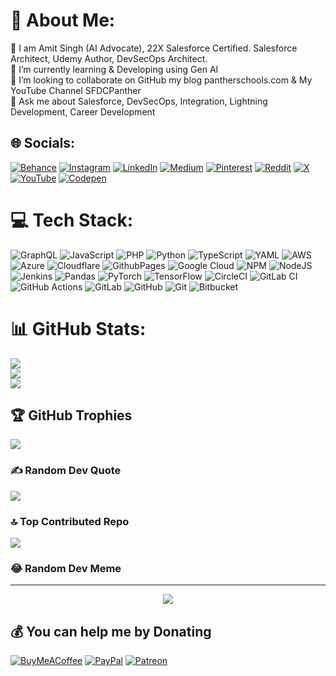 # 💫 About Me:
🔭 I am Amit Singh (AI Advocate), 22X Salesforce Certified. Salesforce  Architect, Udemy Author, DevSecOps Architect.<br>🌱 I’m currently learning & Developing using Gen AI<br>👯 I’m looking to collaborate on GitHub my blog pantherschools.com & My YouTube Channel SFDCPanther<br>💬 Ask me about Salesforce, DevSecOps, Integration, Lightning Development, Career Development


## 🌐 Socials:
[![Behance](https://img.shields.io/badge/Behance-1769ff?logo=behance&logoColor=white)](https://behance.net/pantherschools) [![Instagram](https://img.shields.io/badge/Instagram-%23E4405F.svg?logo=Instagram&logoColor=white)](https://instagram.com/amitsingh.ai) [![LinkedIn](https://img.shields.io/badge/LinkedIn-%230077B5.svg?logo=linkedin&logoColor=white)](https://linkedin.com/in/cloudyamit) [![Medium](https://img.shields.io/badge/Medium-12100E?logo=medium&logoColor=white)](https://medium.com/@cloudyamit) [![Pinterest](https://img.shields.io/badge/Pinterest-%23E60023.svg?logo=Pinterest&logoColor=white)](https://pinterest.com/panthersschools) [![Reddit](https://img.shields.io/badge/Reddit-%23FF4500.svg?logo=Reddit&logoColor=white)](https://reddit.com/user/cloudyamit) [![X](https://img.shields.io/badge/X-black.svg?logo=X&logoColor=white)](https://x.com/cloudyamit) [![YouTube](https://img.shields.io/badge/YouTube-%23FF0000.svg?logo=YouTube&logoColor=white)](https://youtube.com/@pantherschools) [![Codepen](https://img.shields.io/badge/Codepen-000000?style=for-the-badge&logo=codepen&logoColor=white)](https://codepen.io/pantherschools) 

# 💻 Tech Stack:
![GraphQL](https://img.shields.io/badge/-GraphQL-E10098?style=for-the-badge&logo=graphql&logoColor=white) ![JavaScript](https://img.shields.io/badge/javascript-%23323330.svg?style=for-the-badge&logo=javascript&logoColor=%23F7DF1E) ![PHP](https://img.shields.io/badge/php-%23777BB4.svg?style=for-the-badge&logo=php&logoColor=white) ![Python](https://img.shields.io/badge/python-3670A0?style=for-the-badge&logo=python&logoColor=ffdd54) ![TypeScript](https://img.shields.io/badge/typescript-%23007ACC.svg?style=for-the-badge&logo=typescript&logoColor=white) ![YAML](https://img.shields.io/badge/yaml-%23ffffff.svg?style=for-the-badge&logo=yaml&logoColor=151515) ![AWS](https://img.shields.io/badge/AWS-%23FF9900.svg?style=for-the-badge&logo=amazon-aws&logoColor=white) ![Azure](https://img.shields.io/badge/azure-%230072C6.svg?style=for-the-badge&logo=microsoftazure&logoColor=white) ![Cloudflare](https://img.shields.io/badge/Cloudflare-F38020?style=for-the-badge&logo=Cloudflare&logoColor=white) ![GithubPages](https://img.shields.io/badge/github%20pages-121013?style=for-the-badge&logo=github&logoColor=white) ![Google Cloud](https://img.shields.io/badge/GoogleCloud-%234285F4.svg?style=for-the-badge&logo=google-cloud&logoColor=white) ![NPM](https://img.shields.io/badge/NPM-%23CB3837.svg?style=for-the-badge&logo=npm&logoColor=white) ![NodeJS](https://img.shields.io/badge/node.js-6DA55F?style=for-the-badge&logo=node.js&logoColor=white) ![Jenkins](https://img.shields.io/badge/jenkins-%232C5263.svg?style=for-the-badge&logo=jenkins&logoColor=white) ![Pandas](https://img.shields.io/badge/pandas-%23150458.svg?style=for-the-badge&logo=pandas&logoColor=white) ![PyTorch](https://img.shields.io/badge/PyTorch-%23EE4C2C.svg?style=for-the-badge&logo=PyTorch&logoColor=white) ![TensorFlow](https://img.shields.io/badge/TensorFlow-%23FF6F00.svg?style=for-the-badge&logo=TensorFlow&logoColor=white) ![CircleCI](https://img.shields.io/badge/circleci-%23161616.svg?style=for-the-badge&logo=circleci&logoColor=white) ![GitLab CI](https://img.shields.io/badge/gitlab%20CI-%23181717.svg?style=for-the-badge&logo=gitlab&logoColor=white) ![GitHub Actions](https://img.shields.io/badge/github%20actions-%232671E5.svg?style=for-the-badge&logo=githubactions&logoColor=white) ![GitLab](https://img.shields.io/badge/gitlab-%23181717.svg?style=for-the-badge&logo=gitlab&logoColor=white) ![GitHub](https://img.shields.io/badge/github-%23121011.svg?style=for-the-badge&logo=github&logoColor=white) ![Git](https://img.shields.io/badge/git-%23F05033.svg?style=for-the-badge&logo=git&logoColor=white) ![Bitbucket](https://img.shields.io/badge/bitbucket-%230047B3.svg?style=for-the-badge&logo=bitbucket&logoColor=white)
# 📊 GitHub Stats:
![](https://github-readme-stats.vercel.app/api?username=amitastreait&theme=dark&hide_border=false&include_all_commits=true&count_private=false)<br/>
![](https://github-readme-streak-stats.herokuapp.com/?user=amitastreait&theme=dark&hide_border=false)<br/>
![](https://github-readme-stats.vercel.app/api/top-langs/?username=amitastreait&theme=dark&hide_border=false&include_all_commits=true&count_private=false&layout=compact)

## 🏆 GitHub Trophies
![](https://github-profile-trophy.vercel.app/?username=amitastreait&theme=radical&no-frame=false&no-bg=true&margin-w=4)

### ✍️ Random Dev Quote
![](https://quotes-github-readme.vercel.app/api?type=horizontal&theme=radical)

### 🔝 Top Contributed Repo
![](https://github-contributor-stats.vercel.app/api?username=amitastreait&limit=5&theme=dark&combine_all_yearly_contributions=true)

### 😂 Random Dev Meme

---
<p align="center">
<img src="https://visitor-badge.laobi.icu/badge?page_id=amitastreait" id="counter">
</p>

  ## 💰 You can help me by Donating
  [![BuyMeACoffee](https://img.shields.io/badge/Buy%20Me%20a%20Coffee-ffdd00?style=for-the-badge&logo=buy-me-a-coffee&logoColor=black)](https://buymeacoffee.com/sfdcpanther) [![PayPal](https://img.shields.io/badge/PayPal-00457C?style=for-the-badge&logo=paypal&logoColor=white)](https://paypal.me/amitasingh94) [![Patreon](https://img.shields.io/badge/Patreon-F96854?style=for-the-badge&logo=patreon&logoColor=white)](https://www.patreon.com/pantherschools) 

  
<!-- Proudly created with GPRM ( https://gprm.itsvg.in ) -->
